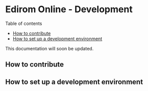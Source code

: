 Edirom Online - Development
===========================

Table of contents

<ul>
	<li style="margin-top:0;margin-bottom:0;"><a href="#howtocontribute">How to contribute</a></li>
	<li style="margin-top:0;margin-bottom:0;"><a href="#howtosetupadevelopmentenvironment">How to set up a development environment</a></li>
</ul>

This documentation will soon be updated.


How to contribute
-----------------



How to set up a development environment
---------------------------------------
